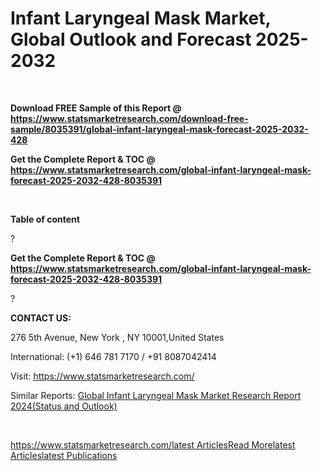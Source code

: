 <h1>Infant Laryngeal Mask Market, Global Outlook and Forecast 2025-2032</h1><br/><p><strong>Download FREE Sample of this Report @ <a href="https://www.statsmarketresearch.com/download-free-sample/8035391/global-infant-laryngeal-mask-forecast-2025-2032-428">https://www.statsmarketresearch.com/download-free-sample/8035391/global-infant-laryngeal-mask-forecast-2025-2032-428</a></strong></p>
 
 
 
 <div><b>Get the Complete Report & TOC @ <a href="https://www.statsmarketresearch.com/global-infant-laryngeal-mask-forecast-2025-2032-428-8035391">https://www.statsmarketresearch.com/global-infant-laryngeal-mask-forecast-2025-2032-428-8035391</a></b></div>
 
 
 
 <p><br />
 
 <b>Table of content</b></p>
 
 
 
 <p>? </p>
 
 
 
 <div><b>Get the Complete Report & TOC @ <a href="https://www.statsmarketresearch.com/global-infant-laryngeal-mask-forecast-2025-2032-428-8035391">https://www.statsmarketresearch.com/global-infant-laryngeal-mask-forecast-2025-2032-428-8035391</a></b></div>
 
 
 
 <p>? </p>
 
 
 
 <p><b>CONTACT US:</b><br />
 
 276 5th Avenue, New York , NY 10001,United States<br />
 
 International: (+1) 646 781 7170 / +91 8087042414<br />
 
 Visit: <a href="https://www.statsmarketresearch.com/">https://www.statsmarketresearch.com/</a><br />
 
 Similar Reports: <a href="https://www.statsmarketresearch.com/global-infant-laryngeal-mask-forecast-2025-2032-428-8035391">Global Infant Laryngeal Mask Market Research Report 2024(Status and Outlook)</a><br />
 
 <br />
 
 <a href="https://gyeongbokgung.com">https://www.statsmarketresearch.com/</a><a href="https://hallyeomaritime.com">latest Articles</a><a href="https://jingwansa.com">Read More</a><a href="https://nguoiviet.jp/">latest Articles</a><a href="https://www.intelmarketresearch.com/">latest Publications</a></p>